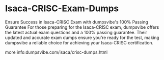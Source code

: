 # Isaca-CRISC-Exam-Dumps
Ensure Success in Isaca-CRISC Exam with dumpsvibe's 100% Passing Guarantee For those preparing for the Isaca-CRISC exam, dumpsvibe offers the latest actual exam questions and a 100% passing guarantee. Their updated and accurate exam dumps ensure you're ready for the test, making dumpsvibe a reliable choice for achieving your Isaca-CRISC certification.

more info:dumpsvibe.com/isaca/crisc-dumps.html
